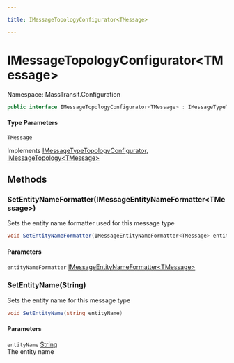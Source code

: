 ```yaml
---

title: IMessageTopologyConfigurator<TMessage>

---
```


# IMessageTopologyConfigurator\<TMessage\>

Namespace: MassTransit.Configuration

```csharp
public interface IMessageTopologyConfigurator<TMessage> : IMessageTypeTopologyConfigurator, IMessageTopology<TMessage>
```

#### Type Parameters

`TMessage`<br/>

Implements [IMessageTypeTopologyConfigurator](../masstransit-configuration/imessagetypetopologyconfigurator), [IMessageTopology\<TMessage\>](../masstransit/imessagetopology-1)

## Methods

### **SetEntityNameFormatter(IMessageEntityNameFormatter\<TMessage\>)**

Sets the entity name formatter used for this message type

```csharp
void SetEntityNameFormatter(IMessageEntityNameFormatter<TMessage> entityNameFormatter)
```

#### Parameters

`entityNameFormatter` [IMessageEntityNameFormatter\<TMessage\>](../masstransit/imessageentitynameformatter-1)<br/>

### **SetEntityName(String)**

Sets the entity name for this message type

```csharp
void SetEntityName(string entityName)
```

#### Parameters

`entityName` [String](https://learn.microsoft.com/en-us/dotnet/api/system.string)<br/>
The entity name
